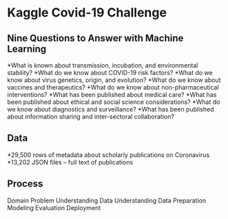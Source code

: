 # Kaggle Covid-19 Challenge

## Nine Questions to Answer with Machine Learning
*What is known about transmission, incubation, and environmental stability?
*What do we know about COVID-19 risk factors?
*What do we know about virus genetics, origin, and evolution?
*What do we know about vaccines and therapeutics?
*What do we know about non-pharmaceutical interventions?
*What has been published about medical care?
*What has been published about ethical and social science considerations?
*What do we know about diagnostics and surveillance?
*What has been published about information sharing and inter-sectoral collaboration?


## Data
*29,500 rows of metadata about scholarly publications on Coronavirus
*13,202 JSON files – full text of publications

## Process
Domain Problem Understanding
Data Understanding
Data Preparation
Modeling
Evaluation
Deployment
